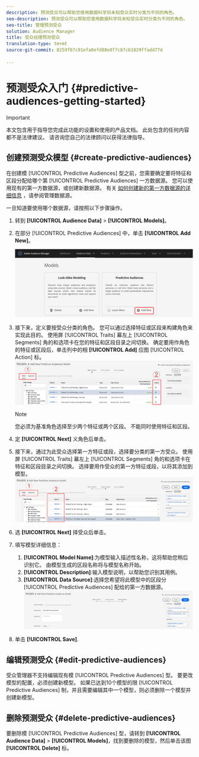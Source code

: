 ```yaml
---
description: 预测受众可以帮助您使用数据科学将未知受众实时分类为不同的角色。
seo-description: 预测受众可以帮助您使用数据科学将未知受众实时分类为不同的角色。
seo-title: 管理预测受众
solution: Audience Manager
title: 受众经理预测受众
translation-type: tm+mt
source-git-commit: 8259f07c91efa0efd88e8f7c87cb1829ffadd77d

---
```



# 预测受众入门 {#predictive-audiences-getting-started}

>[!IMPORTANT]
>本文包含用于指导您完成此功能的设置和使用的产品文档。 此处包含的任何内容都不是法律建议。 请咨询您自己的法律顾问以获得法律指导。

## 创建预测受众模型 {#create-predictive-audiences}

在创建模 [!UICONTROL Predictive Audiences] 型之前，您需要确定要将特征和区段分配给哪个第 [!UICONTROL Predictive Audiences] 一方数据源。 您可以使用现有的第一方数据源，或创建新数据源。 有关 [如何创建新的第一方数据源的详细信息](https://docs.adobe.com/content/help/en/audience-manager/user-guide/features/data-sources/manage-datasources.html) ，请参阅管理数据源。

一旦知道要使用哪个数据源，请按照以下步骤操作。

1. 转到 **[!UICONTROL Audience Data]** > **[!UICONTROL Models]**。
1. 在部分 [!UICONTROL Predictive Audiences] 中，单击 **[!UICONTROL Add New]**。

   ![smart-persona-add](assets/predictive-audiences-add.png)

1. 接下来，定义要按受众分类的角色。 您可以通过选择特征或区段来构建角色来实现此目的。 使用屏 [!UICONTROL Traits] 幕左上 [!UICONTROL Segments] 角的和选项卡在您的特征和区段目录之间切换。 确定要用作角色的特征或区段后，单击列中的相 **[!UICONTROL Add]** 应图 [!UICONTROL Action] 标。
   ![smart-persona-select-persona](assets/predictive-audiences-persona.png)
   >[!NOTE]
   >您必须为基准角色选择至少两个特征或两个区段。 不能同时使用特征和区段。
1. 定 **[!UICONTROL Next]** 义角色后单击。
1. 接下来，通过为此受众选择第一方特征或段，选择要分类的第一方受众。 使用屏 [!UICONTROL Traits] 幕左上 [!UICONTROL Segments] 角的和选项卡在特征和区段目录之间切换。 选择要用作受众的第一方特征或段，以将其添加到模型。
   ![smart-persona-select-受众](assets/predictive-audiences-audience.png)
1. 选 **[!UICONTROL Next]** 择受众后单击。
1. 填写模型详细信息：
   1. **[!UICONTROL Model Name]**:为模型输入描述性名称，这将帮助您稍后识别它。 由模型生成的区段名称将与模型名称开始。
   2. **[!UICONTROL Description]**:输入模型说明，以帮助您识别其用例。
   3. **[!UICONTROL Data Source]**:选择您希望将此模型中的区段分 [!UICONTROL Predictive Audiences] 配给的第一方数据源。
      ![预测受众-保存](assets/predictive-audiences-save.png)
1. 单击 **[!UICONTROL Save]**.

## 编辑预测受众 {#edit-predictive-audiences}

受众管理器不支持编辑现有模 [!UICONTROL Predictive Audiences] 型。 要更改模型的配置，必须创建新模型。 如果已达到10个模型的限 [!UICONTROL Predictive Audiences] 制，并且需要编辑其中一个模型，则必须删除一个模型并创建新模型。

## 删除预测受众 {#delete-predictive-audiences}

要删除模 [!UICONTROL Predictive Audiences] 型，请转到 **[!UICONTROL Audience Data]** > **[!UICONTROL Models]**，找到要删除的模型，然后单击该图 **[!UICONTROL Delete]** 标。
